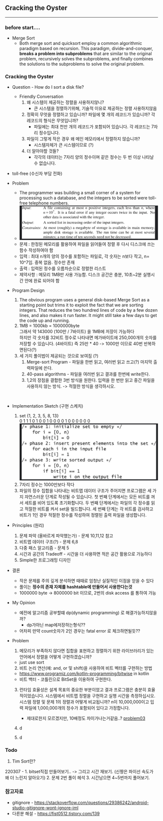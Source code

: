 ## Cracking the Oyster

<hr>

### before start....

* Merge Sort
  * Both merge sort and quicksort employ a common algorithmic paradigm based on recursion. This paradigm, divide-and-conquer, **breaks a problem into subproblems** that are similar to the original problem, recursively solves the subproblems, and finally combines the solutions to the subproblems to solve the original problem.

### Cracking the Oyster

* Question - How do I sort a disk file?
  * Friendly Conversation
    1. 왜 시스템이 제공하는 정렬을 사용하지않니?
       * 큰 시스템을 정렬하기위해, 기술적 이유로 제공하는 정렬 사용하지않음
    2. 정확히 무엇을 정렬하고 있습니까? 파일에 몇 개의 레코드가 있습니까? 각 레코드의 형식은 무엇입니까?
       * 파일에는 최대 천만 개의 레코드가 포함되어 있습니다. 각 레코드는 7자리 정수입니다.
    3. 파일이 그렇게 작은 경우 왜 메인 메모리에서 정렬하지 않습니까?
       *  시스템자체가 큰 시스템이므로 (?)
    4. 더 알아야할 것들?
       * 각각의 데이터는 7자리 양의 정수이며 같은 정수는 두 번 이상 나타날 수 없습니다.
       

* toll-free (수신자 부담 전화)

* Problem
  * The programmer was building a small corner of a system for processing such a database, and the integers to be sorted were toll-free telephone numbers. <br>
  * ![chap01.problem](../../img/section01/chap01.problem.png) <br>
  * 문제 : 한정된 메모리를 활용하여 파일을 읽어들여 정렬 후 다시 디스크에 쓰는 함수 작성하여야 함
  * 입력 : 최대 n개의 양의 정수를 포함하는 파일로, 각 숫자는 n보다 작고, n= 10^7임. 중복 없음. 정수만 존재
  * 출력 : 입력된 정수를 오름차순으로 정렬한 리스트
  * 제약사항 : 메모리 1MB만 사용 가능함. 디스크 공간은 충분, 10초~2분 실행시간 안에 완료 되어야 함
  
* Program Design
  1. The obvious program uses a general disk-based Merge Sort as a starting point but trims it to exploit the fact that we are sorting integers. That reduces the two hundred lines of code by a few dozen lines, and also makes it run faster. It might still take a few days to get the code up and running.
  2. 1MB = 1000kb = 1000000byte <br> 그래서 약 143000 (100만 / 7바이트) 을 1MB에 저장이 가능하다 <br>
     하지만 각 숫자를 32비트 정수로 나타내면 메가바이트에 250,000개의 숫자를 저장할 수 있습니다. (4바이트)
     즉 25만 * 40 -> 1000만 이므로 40번 반복하면된다(?)
  3. 세 가지 풀이법이 제공되는 것으로 보여짐 (?)
     1. Merge-sort Program - 파일을 한번 읽고, 여러번 읽고 쓰고(?) 마지막 출력파일에 쓴다.
     2. 40-pass algorithms - 파일을 여러번 읽고 결과를 한번에 write한다. 
     3. 1,2의 장점을 결합한 3번 방식을 원한다. 입력을 한 번만 읽고 중간 파일을 사용하지 않는 방식. -> 적절한 방식을 생각하시오.
  
<br>

* Implementation Sketch (구현 스케치)
  1. set {1, 2, 3, 5, 8, 13} <br>
     0 1 1 1 0 1 0 0 1 0 0 0 0 1 0 0 0 0 0 0 
     ![chap01.set](../../img/section01/chap01.set.png) <br>
  2. 7자리 정수는 1000만보다 작다
  3. 파일의 정수 집합을 나타내는 비트맵 데이터 구조가 주어지면 프로그램은 세 가지 자연스러운 단계로 작성될 수 있습니다. 
  첫 번째 단계에서는 모든 비트를 꺼서 세트를 비어 있도록 초기화합니다.
  두 번째 단계에서는 파일의 각 정수를 읽고 적절한 비트를 켜서 set을 빌드합니다.
  세 번째 단계는 각 비트를 검사하고 비트가 1인 경우 적절한 정수를 작성하여 정렬된 출력 파일을 생성합니다.
     
* Principles (원리)
  1. 문제 파악 (올바르게 파악했는가) - 문제 10,11,12 참고
  2. 비트맵 데이터 구조(?) - 문제 6,8
  3. 다중 패스 알고리즘 - 문제 5
  4. 시간과 공간의 Tradeoff - 시간을 더 사용하면 적은 공간 활용으로 가능하다
  5. Simple한 프로그래밍 디자인

* 결론
  * 작은 문제를 주의 깊게 분석하면 때때로 엄청난 실질적인 이점을 얻을 수 있다
  * 풀이는 **정수의 존재 자체를 hashtable에 만들어서 사용한다는것**
  * 1000000 byte -> 8000000 bit 이므로, 2번의 disk access 를 통하여 가능
  
* My Opinion
  * 예전에 알고리즘 공부할떄 dp(dynamic programming) 로 해결가능하지않을까?
    * dp가아닌 map에저장하는형식??
  * 어차피 만약 count숫자가 2인 경우는 fatal error 로 체크하면될듯??

* Problem
  1. 메모리가 부족하지 않다면 집합을 표현하고 정렬하기 위한 라이브러리가 있는 언어에서 정렬을 어떻게 구현하겠습니까?
    * just use sort
  2. 비트 논리 연산(예: and, or 및 shift)을 사용하여 비트 벡터를 구현하는 방법
    * https://www.programiz.com/kotlin-programming/bitwise in kotlin
    * 비트 백터 - 코틀린으로 BitSet을 이용하여 구현한다.
  3. 런타임 효율성은 설계 목표의 중요한 부분이었고 결과 프로그램은 충분히 효율적이었습니다. 
  시스템에서 비트맵 정렬을 구현하고 실행 시간을 측정하십시오. 
  시스템 정렬 및 문제 1의 정렬과 어떻게 비교됩니까? 
  n이 10,000,000이고 입력 파일에 1,000,000개의 정수가 포함되어 있다고 가정합니다.
     * 제대로한지 모르겠지만, 10배정도 차이가나는거같음..? [problem03](/study/section01/problem3/RuntimeEfficient.kt)
  
  4. d
  5. d

### Todo

1. Tim Sort란?

220307 - 1. bitset직접 만들어보기.. -> 그리고 시간 재보기. (신짱은 파이선 속도가 왜 더 느린지 알아오기)
         2. 문제 2번 풀이 헤석
         3. 시간남으면 4~5번까지 풀어보기.


### 참고자료
  * gitignore - https://stackoverflow.com/questions/29386242/android-studio-gitignore-wont-ignore-iml
  * 다른분 해설 - https://fist0512.tistory.com/139


